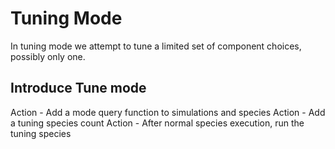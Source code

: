 # Tuning Mode

In tuning mode we attempt to tune a limited set of component choices, possibly only one.

## Introduce Tune mode

Action - Add a mode query function to simulations and species 
Action - Add a tuning species count
Action - After normal species execution, run the tuning species